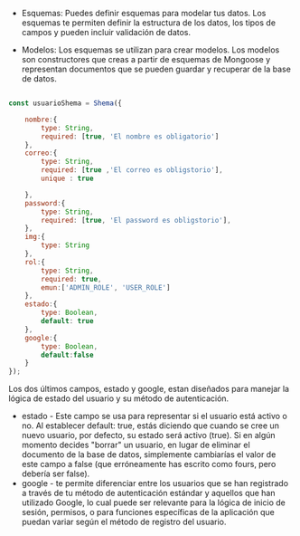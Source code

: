 * Esquemas: Puedes definir esquemas para modelar tus datos. Los esquemas te permiten definir la estructura de los datos, los tipos de campos y pueden incluir validación de datos.

+ Modelos: Los esquemas se utilizan para crear modelos. Los modelos son constructores que creas a partir de esquemas de Mongoose y representan documentos que se pueden guardar y recuperar de la base de datos.

```javascript

const usuarioShema = Shema({

    nombre:{
        type: String,
        required: [true, 'El nombre es obligatorio']
    },
    correo:{
        type: String,
        required: [true ,'El correo es obligstorio'],
        unique : true

    },
    password:{
        type: String,
        required: [true, 'El password es obligstorio'],
    },
    img:{
        type: String
    },
    rol:{
        type: String,
        required: true,
        emun:['ADMIN_ROLE', 'USER_ROLE']
    },
    estado:{
        type: Boolean,
        default: true
    },
    google:{
        type: Boolean,
        default:false
    }
});

```
Los dos últimos campos, estado y google,  estan diseñados para manejar la lógica de estado del usuario y su método de autenticación. 
+ estado - Este campo se usa para representar si el usuario está activo o no. Al establecer default: true, estás diciendo que cuando se cree un nuevo usuario, por defecto, su estado será activo (true). Si en algún momento decides "borrar" un usuario, en lugar de eliminar el documento de la base de datos, simplemente cambiarías el valor de este campo a false (que erróneamente has escrito como fours, pero debería ser false).
+ google - te permite diferenciar entre los usuarios que se han registrado a través de tu método de autenticación estándar y aquellos que han utilizado Google, lo cual puede ser relevante para la lógica de inicio de sesión, permisos, o para funciones específicas de la aplicación que puedan variar según el método de registro del usuario.